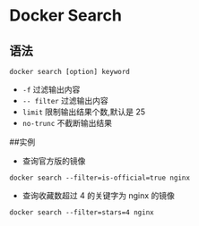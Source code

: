 # Docker Search

## 语法

```
docker search [option] keyword
```
- `-f` 过滤输出内容
- `-- filter` 过滤输出内容
- `limit` 限制输出结果个数,默认是 25
- `no-trunc` 不截断输出结果


##实例

- 查询官方版的镜像

```
docker search --filter=is-official=true nginx

```

- 查询收藏数超过 4 的关键字为 nginx 的镜像

```
docker search --filter=stars=4 nginx
```
